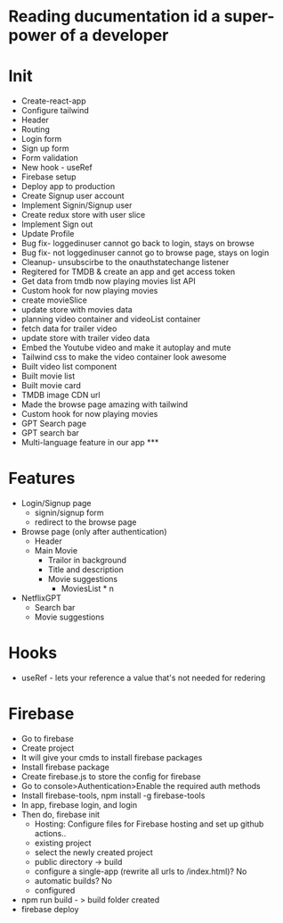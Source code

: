 # Reading ducumentation id a super-power of a developer

# Init
- Create-react-app
- Configure tailwind
- Header
- Routing
- Login form
- Sign up form
- Form validation
- New hook - useRef
- Firebase setup
- Deploy app to production
- Create Signup user account
- Implement Signin/Signup user
- Create redux store with user slice
- Implement Sign out
- Update Profile
- Bug fix- loggedinuser cannot go back to login, stays on browse
- Bug fix- not loggedinuser cannot go to browse page, stays on login
- Cleanup- unsubscirbe to the onauthstatechange listener
- Regitered for TMDB & create an app and get access token
- Get data from tmdb  now playing movies list API
- Custom hook for now playing movies
- create movieSlice
- update store with movies data
- planning video container and videoList container
- fetch data for trailer video
- update store with trailer video data
- Embed the Youtube video and make it autoplay and mute
- Tailwind css to make the video container look awesome
- Built video list component
- Built movie list
- Built movie card
- TMDB image CDN url
- Made the browse page amazing with tailwind
- Custom hook for now playing movies
- GPT Search page
- GPT search bar 
- Multi-language feature in our app ***

# Features
- Login/Signup page
    - signin/signup form
    - redirect to the browse page
- Browse page (only after authentication)
    - Header
    - Main Movie
        - Trailor in background
        - Title and description
        - Movie suggestions
            - MoviesList * n
- NetflixGPT
    - Search bar
    - Movie suggestions


# Hooks
- useRef - lets your reference a value  that's not needed for redering

# Firebase
- Go to firebase
- Create project
- It will give your cmds to install firebase packages
- Install firebase package
- Create firebase.js to store the config for firebase
- Go to console>Authentication>Enable the required auth methods
- Install firebase-tools, npm install -g firebase-tools
- In app, firebase login, and login
- Then do, firebase init
    - Hosting: Configure files for Firebase  hosting and set up github actions..
    - existing project
    - select the newly created project
    - public directory -> build
    - configure a single-app (rewrite all urls to /index.html)? No
    - automatic builds? No
    - configured
- npm run build - > build folder created
- firebase deploy